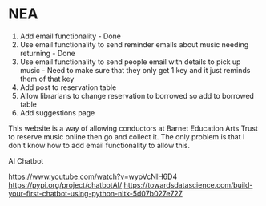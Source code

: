 # NEA
1. Add email functionality - Done
2. Use email functionality to send reminder emails about music needing returning - Done
3. Use email functionality to send people email with details to pick up music - Need to make sure that they only get 1 key and it just reminds them of that key
4. Add post to reservation table
5. Allow librarians to change reservation to borrowed so add to borrowed table
6. Add suggestions page


This website is a way of allowing conductors at Barnet Education Arts Trust to reserve music online then go and collect it. The only problem is that I don't know how to add email functionality to allow this.

AI Chatbot

https://www.youtube.com/watch?v=wypVcNIH6D4
https://pypi.org/project/chatbotAI/
https://towardsdatascience.com/build-your-first-chatbot-using-python-nltk-5d07b027e727
